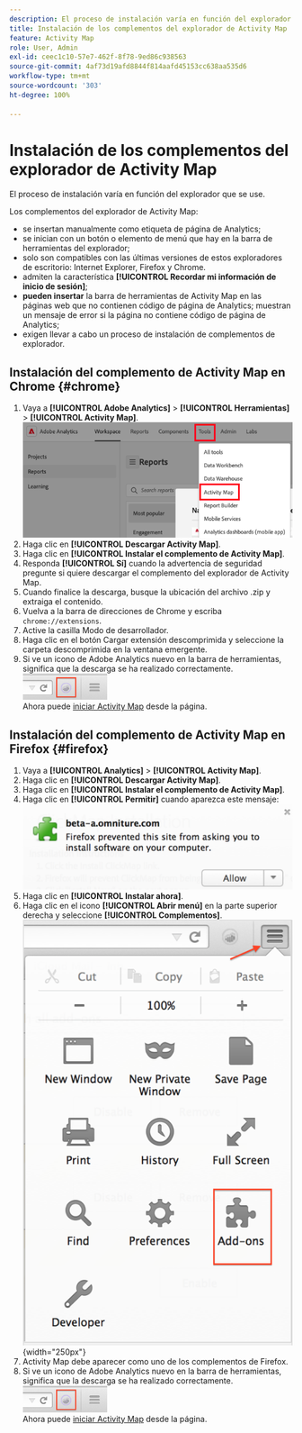 ```yaml
---
description: El proceso de instalación varía en función del explorador que se use.
title: Instalación de los complementos del explorador de Activity Map
feature: Activity Map
role: User, Admin
exl-id: ceec1c10-57e7-462f-8f78-9ed86c938563
source-git-commit: 4af73d19afd8844f814aafd45153cc638aa535d6
workflow-type: tm+mt
source-wordcount: '303'
ht-degree: 100%

---
```


# Instalación de los complementos del explorador de Activity Map 

El proceso de instalación varía en función del explorador que se use.

Los complementos del explorador de Activity Map:

* se insertan manualmente como etiqueta de página de Analytics;
* se inician con un botón o elemento de menú que hay en la barra de herramientas del explorador;
* solo son compatibles con las últimas versiones de estos exploradores de escritorio: Internet Explorer, Firefox y Chrome.
* admiten la característica **[!UICONTROL Recordar mi información de inicio de sesión]**;
* **pueden insertar** la barra de herramientas de Activity Map en las páginas web que no contienen código de página de Analytics; muestran un mensaje de error si la página no contiene código de página de Analytics;
* exigen llevar a cabo un proceso de instalación de complementos de explorador.

## Instalación del complemento de Activity Map en Chrome {#chrome}

1. Vaya a **[!UICONTROL Adobe Analytics]** > **[!UICONTROL Herramientas]** > **[!UICONTROL Activity Map]**.  ![](assets/install_am.png)
1. Haga clic en **[!UICONTROL Descargar Activity Map]**.
1. Haga clic en **[!UICONTROL Instalar el complemento de Activity Map]**.
1. Responda **[!UICONTROL Sí]** cuando la advertencia de seguridad pregunte si quiere descargar el complemento del explorador de Activity Map.
1. Cuando finalice la descarga, busque la ubicación del archivo .zip y extraiga el contenido.
1. Vuelva a la barra de direcciones de Chrome y escriba `chrome://extensions`.
1. Active la casilla Modo de desarrollador.
1. Haga clic en el botón Cargar extensión descomprimida y seleccione la carpeta descomprimida en la ventana emergente.
1. Si ve un icono de Adobe Analytics  nuevo en la barra de herramientas, significa que la descarga se ha realizado correctamente. <br/><img src="./assets/an_icon.png" width="150px"/><br/>Ahora puede [iniciar Activity Map](/help/analyze/activity-map/activitymap-getting-started/activitymap-launch.md) desde la página.

## Instalación del complemento de Activity Map en Firefox {#firefox}

1. Vaya a **[!UICONTROL Analytics]** > **[!UICONTROL Activity Map]**.
1. Haga clic en **[!UICONTROL Descargar Activity Map]**.
1. Haga clic en **[!UICONTROL Instalar el complemento de Activity Map]**.
1. Haga clic en **[!UICONTROL Permitir]** cuando aparezca este mensaje: ![](assets/firefox_install2.png)
1. Haga clic en **[!UICONTROL Instalar ahora]**.
1. Haga clic en el icono **[!UICONTROL Abrir menú]** en la parte superior derecha y seleccione **[!UICONTROL Complementos]**. ![](assets/firefox_install3.png){width="250px"}
1. Activity Map debe aparecer como uno de los complementos de Firefox.
1. Si ve un icono de Adobe Analytics  nuevo en la barra de herramientas, significa que la descarga se ha realizado correctamente. <br/><img src="./assets/an_icon.png" width="150px"/><br/>Ahora puede [iniciar Activity Map](/help/analyze/activity-map/activitymap-getting-started/activitymap-launch.md) desde la página.

